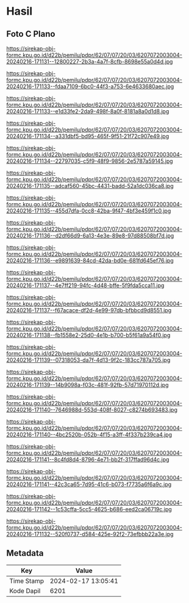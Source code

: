 # Hasil

## Foto C Plano

https://sirekap-obj-formc.kpu.go.id/d22b/pemilu/pdpr/62/07/07/20/03/6207072003004-20240216-171131--12800227-2b3a-4a7f-8cfb-8698e55a0d4d.jpg

https://sirekap-obj-formc.kpu.go.id/d22b/pemilu/pdpr/62/07/07/20/03/6207072003004-20240216-171133--fdaa7109-6bc0-44f3-a753-6e4633680aec.jpg

https://sirekap-obj-formc.kpu.go.id/d22b/pemilu/pdpr/62/07/07/20/03/6207072003004-20240216-171133--e1d33fe2-2da9-498f-8a0f-8181a8a0d1d8.jpg

https://sirekap-obj-formc.kpu.go.id/d22b/pemilu/pdpr/62/07/07/20/03/6207072003004-20240216-171134--a331dbf5-bd95-465f-9f51-21f72c907e49.jpg

https://sirekap-obj-formc.kpu.go.id/d22b/pemilu/pdpr/62/07/07/20/03/6207072003004-20240216-171134--22797035-c5f9-48f9-9856-2e5787a59145.jpg

https://sirekap-obj-formc.kpu.go.id/d22b/pemilu/pdpr/62/07/07/20/03/6207072003004-20240216-171135--adcaf560-45bc-4431-badd-52a1dc036ca8.jpg

https://sirekap-obj-formc.kpu.go.id/d22b/pemilu/pdpr/62/07/07/20/03/6207072003004-20240216-171135--455d7dfa-0cc8-42ba-9f47-4bf3e459f1c0.jpg

https://sirekap-obj-formc.kpu.go.id/d22b/pemilu/pdpr/62/07/07/20/03/6207072003004-20240216-171136--d2df66d9-6a13-4e3e-89e8-97d88508bf7d.jpg

https://sirekap-obj-formc.kpu.go.id/d22b/pemilu/pdpr/62/07/07/20/03/6207072003004-20240216-171136--e9891639-84cd-42da-bd0e-681fd645ef76.jpg

https://sirekap-obj-formc.kpu.go.id/d22b/pemilu/pdpr/62/07/07/20/03/6207072003004-20240216-171137--4e7ff219-94fc-4d48-bffe-5f9fda5cca11.jpg

https://sirekap-obj-formc.kpu.go.id/d22b/pemilu/pdpr/62/07/07/20/03/6207072003004-20240216-171137--f67acace-df2d-4e99-97db-bfbbcd9d8551.jpg

https://sirekap-obj-formc.kpu.go.id/d22b/pemilu/pdpr/62/07/07/20/03/6207072003004-20240216-171138--fb1558e2-25d0-4e1b-b700-b5f61a9a54f0.jpg

https://sirekap-obj-formc.kpu.go.id/d22b/pemilu/pdpr/62/07/07/20/03/6207072003004-20240216-171139--07318053-da7f-4d13-9f2c-183cc787a705.jpg

https://sirekap-obj-formc.kpu.go.id/d22b/pemilu/pdpr/62/07/07/20/03/6207072003004-20240216-171139--14b9098a-f03c-481f-92fb-57d71970112d.jpg

https://sirekap-obj-formc.kpu.go.id/d22b/pemilu/pdpr/62/07/07/20/03/6207072003004-20240216-171140--7646988d-553d-408f-8027-c8274b693483.jpg

https://sirekap-obj-formc.kpu.go.id/d22b/pemilu/pdpr/62/07/07/20/03/6207072003004-20240216-171140--4bc2520b-052b-4f15-a3ff-4f337b239ca4.jpg

https://sirekap-obj-formc.kpu.go.id/d22b/pemilu/pdpr/62/07/07/20/03/6207072003004-20240216-171141--8c4fd8d4-8796-4e71-bb2f-317ffad96d4c.jpg

https://sirekap-obj-formc.kpu.go.id/d22b/pemilu/pdpr/62/07/07/20/03/6207072003004-20240216-171141--42c3ca65-7d95-41c6-b073-f7735a6f6a9c.jpg

https://sirekap-obj-formc.kpu.go.id/d22b/pemilu/pdpr/62/07/07/20/03/6207072003004-20240216-171142--1c53cffa-5cc5-4625-b686-eed2ca06719c.jpg

https://sirekap-obj-formc.kpu.go.id/d22b/pemilu/pdpr/62/07/07/20/03/6207072003004-20240216-171132--520f0737-d584-425e-92f2-73efbbb22a3e.jpg


## Metadata

| Key        | Value               |
| ---------- | ------------------- |
| Time Stamp | 2024-02-17 13:05:41 |
| Kode Dapil | 6201                |



